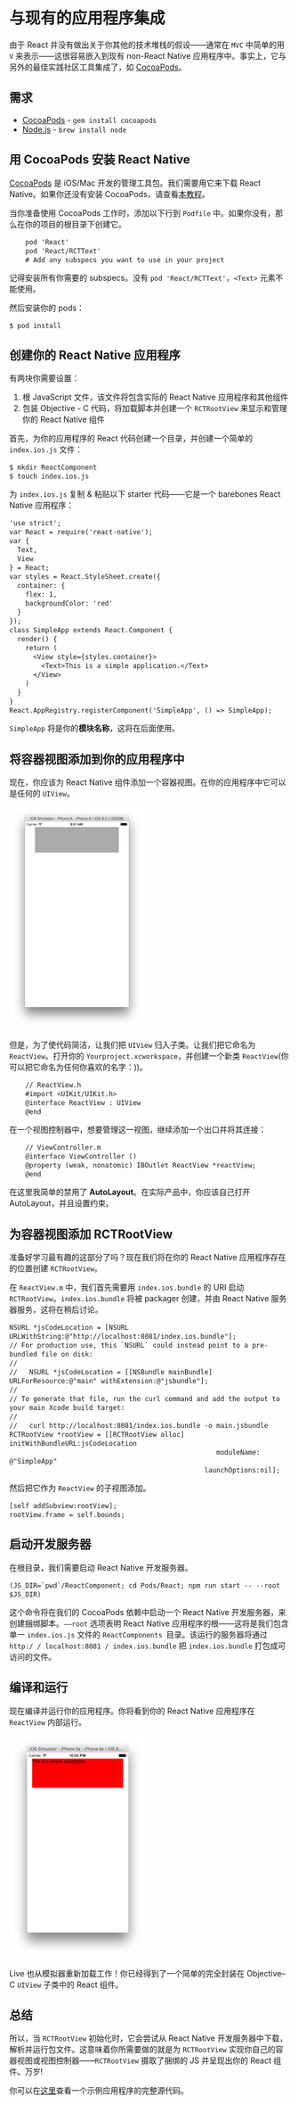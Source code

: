 # 与现有的应用程序集成

由于 React 并没有做出关于你其他的技术堆栈的假设——通常在 `MVC` 中简单的用 `V` 来表示——这很容易嵌入到现有 non-React Native 应用程序中。事实上，它与另外的最佳实践社区工具集成了，如 [CocoaPods](http://cocoapods.org/)。

## 需求
- [CocoaPods](http://cocoapods.org/) - `gem install cocoapods`
- [Node.js](http://nodejs.org/) - `brew install node`

## 用 CocoaPods 安装 React Native

[CocoaPods](http://cocoapods.org/) 是 iOS/Mac 开发的管理工具包。我们需要用它来下载 React Native。如果你还没有安装 CocoaPods，请查看[本教程](http://guides.cocoapods.org/using/getting-started.html)。

当你准备使用 CocoaPods 工作时，添加以下行到 `Podfile` 中。如果你没有，那么在你的项目的根目录下创建它。

``` 
	pod 'React'
	pod 'React/RCTText'
	# Add any subspecs you want to use in your project
```

记得安装所有你需要的 subspecs。没有 `pod 'React/RCTText'`，`<Text>` 元素不能使用。

然后安装你的 pods：

``` 
$ pod install
```

## 创建你的 React Native 应用程序

有两块你需要设置： 

1. 根 JavaScript 文件，该文件将包含实际的 React Native 应用程序和其他组件
2. 包装 Objective - C 代码，将加载脚本并创建一个 `RCTRootView` 来显示和管理你的 React Native 组件

首先，为你的应用程序的 React 代码创建一个目录，并创建一个简单的 `index.ios.js` 文件：


```
$ mkdir ReactComponent
$ touch index.ios.js
```

为 `index.ios.js` 复制 & 粘贴以下 starter 代码——它是一个 barebones React Native 应用程序：

``` 
'use strict';
var React = require('react-native');
var {
  Text,
  View
} = React;
var styles = React.StyleSheet.create({
  container: {
    flex: 1,
    backgroundColor: 'red'
  }
});
class SimpleApp extends React.Component {
  render() {
    return (
      <View style={styles.container}>
        <Text>This is a simple application.</Text>
      </View>
    )
  }
}
React.AppRegistry.registerComponent('SimpleApp', () => SimpleApp);
```

`SimpleApp` 将是你的**模块名称**，这将在后面使用。

## 将容器视图添加到你的应用程序中

现在，你应该为 React Native 组件添加一个容器视图。在你的应用程序中它可以是任何的 `UIView`。

![integration app](images/integration1.png)

但是，为了使代码简洁，让我们把 `UIView` 归入子类。让我们把它命名为 `ReactView`。打开你的 `Yourproject.xcworkspace`，并创建一个新类 `ReactView`(你可以把它命名为任何你喜欢的名字：))。

``` 
	// ReactView.h
	#import <UIKit/UIKit.h>
	@interface ReactView : UIView
	@end
```

在一个视图控制器中，想要管理这一视图，继续添加一个出口并将其连接：

``` 
	// ViewController.m
	@interface ViewController ()
	@property (weak, nonatomic) IBOutlet ReactView *reactView;
	@end
```

在这里我简单的禁用了 **AutoLayout**。在实际产品中，你应该自己打开 AutoLayout，并且设置约束。

## 为容器视图添加 RCTRootView

准备好学习最有趣的这部分了吗？现在我们将在你的 React Native 应用程序存在的位置创建 `RCTRootView`。

在 `ReactView.m` 中，我们首先需要用 `index.ios.bundle` 的 URI 启动 `RCTRootView`。`index.ios.bundle` 将被 packager 创建，并由 React Native 服务器服务，这将在稍后讨论。

```
NSURL *jsCodeLocation = [NSURL URLWithString:@"http://localhost:8081/index.ios.bundle"];
// For production use, this `NSURL` could instead point to a pre-bundled file on disk:
//
//   NSURL *jsCodeLocation = [[NSBundle mainBundle] URLForResource:@"main" withExtension:@"jsbundle"];
//
// To generate that file, run the curl command and add the output to your main Xcode build target:
//
//   curl http://localhost:8081/index.ios.bundle -o main.jsbundle
RCTRootView *rootView = [[RCTRootView alloc] initWithBundleURL:jsCodeLocation
                                                    moduleName: @"SimpleApp"
                                                 launchOptions:nil];
```

然后把它作为 `ReactView` 的子视图添加。

``` 
[self addSubview:rootView];
rootView.frame = self.bounds;
```

## 启动开发服务器

在根目录，我们需要启动 React Native 开发服务器。

``` 
(JS_DIR=`pwd`/ReactComponent; cd Pods/React; npm run start -- --root $JS_DIR)
```

这个命令将在我们的 CocoaPods 依赖中启动一个 React Native 开发服务器，来创建捆绑脚本。`——root` 选项表明 React Native 应用程序的根——这将是我们包含单一 `index.ios.js` 文件的  `ReactComponents `目录。该运行的服务器将通过 `http:/ / localhost:8081 / index.ios.bundle` 把 `index.ios.bundle` 打包成可访问的文件。

## 编译和运行

现在编译并运行你的应用程序。你将看到你的 React Native 应用程序在 `ReactView` 内部运行。

![integration app](images/integration2.png)

Live 也从模拟器重新加载工作！你已经得到了一个简单的完全封装在 Objective–C `UIView` 子类中的 React 组件。

## 总结

所以，当 `RCTRootView` 初始化时，它会尝试从 React Native 开发服务器中下载，解析并运行包文件。这意味着你所需要做的就是为 `RCTRootView` 实现你自己的容器视图或视图控制器——`RCTRootView` 摄取了捆绑的 JS 并呈现出你的 React 组件。万岁!

你可以在[这里](https://github.com/tjwudi/EmbededReactNativeExample)查看一个示例应用程序的完整源代码。
